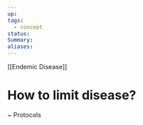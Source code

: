 ```yaml
---
up: 
tags:
  - concept
status: 
Summary:
aliases:
---
```

[[Endemic Disease]]

# How to limit disease?
~
Protocols